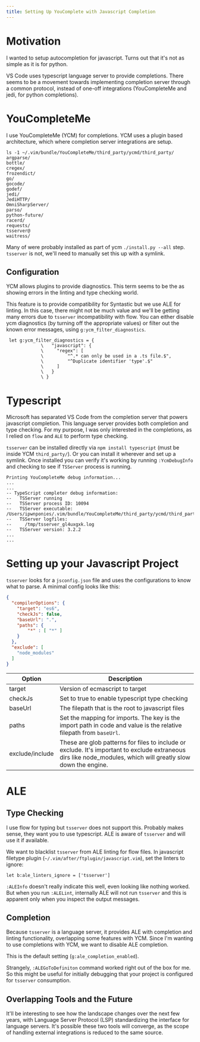 ```yaml
---
title: Setting Up YouComplete with Javascript Completion
---
```


# Motivation
I wanted to setup autocompletion for javascript.
Turns out that it's not as simple as it is for python.

VS Code uses typescript language server to provide completions.
There seems to be a movement towards implementing completion server through a common protocol,
instead of one-off integrations (YouCompleteMe and jedi, for python completions).

# YouCompleteMe
I use YouCompleteMe (YCM) for completions.
YCM uses a plugin based architecture, which where completion server integrations are setup.
```shell
ls -1 ~/.vim/bundle/YouCompleteMe/third_party/ycmd/third_party/
argparse/
bottle/
cregex/
frozendict/
go/
gocode/
godef/
jedi/
JediHTTP/
OmniSharpServer/
parso/
python-future/
racerd/
requests/
tsserver@
waitress/
```
Many of were probably installed as part of ycm `./install.py --all` step.
`tsserver` is not, we'll need to manually set this up with a symlink.

## Configuration
YCM allows plugins to provide diagnostics.
This term seems to be the as showing errors in the linting and type checking world.

This feature is to provide compatibility for Syntastic but we use ALE for linting.
In this case, there might not be much value and we'll be getting many errors due to `tsserver` incompatibility with flow.
You can either disable ycm diagnostics (by turning off the appropriate values) or filter out the known error messages, using `g:ycm_filter_diagnostics`.
```vim
 let g:ycm_filter_diagnostics = {
             \   "javascript": {
             \     "regex": [
             \         "^.* can only be used in a .ts file.$",
             \         "^Duplicate identifier 'type'.$"
             \     ]
             \   }
             \ }
```

# Typescript
Microsoft has separated VS Code from the completion server that powers javascript completion.
This language server provides both completion and type checking.
For my purpose, I was only interested in the completions, as I relied on `flow` and `ALE` to perform type checking.

`tsserver` can be installed directly via `npm install typescript` (must be inside YCM `third_party/`).
Or you can install it wherever and set up a symlink.
Once installed you can verify it's working by running `:YcmDebugInfo` and checking to see if `TSServer` process is running.
```
Printing YouCompleteMe debug information...
...
...
-- TypeScript completer debug information:
--   TSServer running
--   TSServer process ID: 10094
--   TSServer executable: /Users/ipwnponies/.vim/bundle/YouCompleteMe/third_party/ycmd/third_party/tsserver/bin/tsserver
--   TSServer logfiles:
--     /tmp/tsserver_gl4uxgxk.log
--   TSServer version: 3.2.2
...
...
```

# Setting up your Javascript Project
`tsserver` looks for a `jsconfig.json` file and uses the configurations to know what to parse.
A minimal config looks like this:
```json
{
  "compilerOptions": {
    "target": "es6",
    "checkJs": false,
    "baseUrl": ".",
    "paths": {
        "*" : [ "*" ]
    }
  },
  "exclude": [
    "node_modules"
  ]
}
```
Option | Description
| - | -|
target | Version of ecmascript to target
checkJs | Set to true to enable typescript type checking
baseUrl | The filepath that is the root to javascript files
paths | Set the mapping for imports. The key is the import path in code and value is the relative filepath from `baseUrl`.
exclude/include | These are glob patterns for files to include or exclude. It's important to exclude extraneous dirs like node_modules, which will greatly slow down the engine.

# ALE

## Type Checking
I use flow for typing but `tsserver` does not support this.
Probably makes sense, they want you to use typescript.
ALE is aware of `tsserver` and will use it if available.

We want to blacklist `tsserver` from ALE linting for flow files.
In javascript filetype plugin (`~/.vim/after/ftplugin/javascript.vim`), set the linters to ignore:
```vim
let b:ale_linters_ignore = ['tsserver']
```
`:ALEInfo` doesn't really indicate this well, even looking like nothing worked.
But when you run `:ALELint`, internally ALE will not run `tsserver` and this is apparent only when you inspect the output messages.

## Completion
Because `tsserver` is a language server, it provides ALE with completion and linting functionality, overlapping some features with YCM.
Since I'm wanting to use completions with YCM, we want to disable ALE completion.

This is the default setting (`g:ale_completion_enabled`).

Strangely, `:ALEGoToDefiniton` command worked right out of the box for me.
So this might be useful for initially debugging that your project is configured for `tsserver` consumption.

## Overlapping Tools and the Future
It'll be interesting to see how the landscape changes over the next few years, with Language Server Protocol (LSP)
standardizing the interface for language servers.
It's possible these two tools will converge, as the scope of handling external integrations is reduced to the same source.
